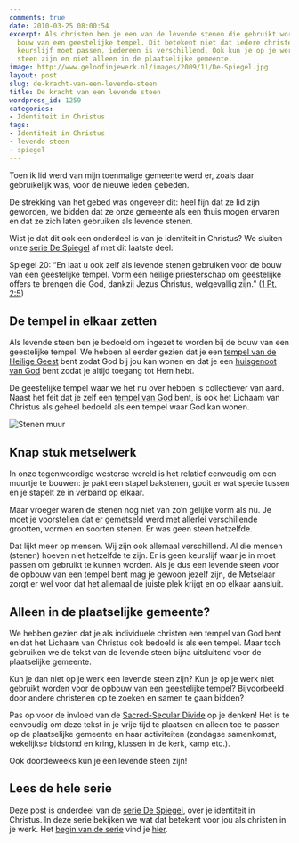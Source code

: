 ```yaml
---
comments: true
date: 2010-03-25 08:00:54
excerpt: Als christen ben je een van de levende stenen die gebruikt worden voor de
  bouw van een geestelijke tempel. Dit betekent niet dat iedere christen in hetzelfde
  keurslijf moet passen, iedereen is verschillend. Ook kun je op je werk een levende
  steen zijn en niet alleen in de plaatselijke gemeente.
image: http://www.geloofinjewerk.nl/images/2009/11/De-Spiegel.jpg
layout: post
slug: de-kracht-van-een-levende-steen
title: De kracht van een levende steen
wordpress_id: 1259
categories:
- Identiteit in Christus
tags:
- Identiteit in Christus
- levende steen
- spiegel
---
```


Toen ik lid werd van mijn toenmalige gemeente werd er, zoals daar gebruikelijk was, voor de nieuwe leden gebeden.

De strekking van het gebed was ongeveer dit: heel fijn dat ze lid zijn geworden, we bidden dat ze onze gemeente als een thuis mogen ervaren en dat ze zich laten gebruiken als levende stenen.

Wist je dat dit ook een onderdeel is van je identiteit in Christus? We sluiten onze [serie De Spiegel](/2009/11/09/kijk-eens-wat-vaker-in-de-spiegel/) af met dit laatste deel:

Spiegel 20: “En laat u ook zelf als levende stenen gebruiken voor de bouw van een geestelijke tempel. Vorm een heilige priesterschap om geestelijke offers te brengen die God, dankzij Jezus Christus, welgevallig zijn.” ([1 Pt. 2:5](http://www.biblija.net/biblija.cgi?m=1+pt+2%3A5&id42=0&id18=1&pos=0&l=nl&set=10))





## De tempel in elkaar zetten


Als levende steen ben je bedoeld om ingezet te worden bij de bouw van een geestelijke tempel. We hebben al eerder gezien dat je een [tempel van de Heilige Geest](/2010/01/28/ontdek-de-verborgen-schat-van-gods-tempel/) bent zodat God bij jou kan wonen en dat je een [huisgenoot van God](/2010/02/18/doe-maar-alsof-je-thuis-bent-hoor/) bent zodat je altijd toegang tot Hem hebt.

De geestelijke tempel waar we het nu over hebben is collectiever van aard. Naast het feit dat je zelf een [tempel van God](/2010/01/28/ontdek-de-verborgen-schat-van-gods-tempel/) bent, is ook het Lichaam van Christus als geheel bedoeld als een tempel waar God kan wonen.

![Stenen muur](http://www.geloofinjewerk.nl/images/2010/03/muur.jpg)



## Knap stuk metselwerk


In onze tegenwoordige westerse wereld is het relatief eenvoudig om een muurtje te bouwen: je pakt een stapel bakstenen, gooit er wat specie tussen en je stapelt ze in verband op elkaar.

Maar vroeger waren de stenen nog niet van zo’n gelijke vorm als nu. Je moet je voorstellen dat er gemetseld werd met allerlei verschillende grootten, vormen en soorten stenen. Er was geen steen hetzelfde.

Dat lijkt meer op mensen. Wij zijn ook allemaal verschillend. Al die mensen (stenen) hoeven niet hetzelfde te zijn. Er is geen keurslijf waar je in moet passen om gebruikt te kunnen worden. Als je dus een levende steen voor de opbouw van een tempel bent mag je gewoon jezelf zijn, de Metselaar zorgt er wel voor dat het allemaal de juiste plek krijgt en op elkaar aansluit.



## Alleen in de plaatselijke gemeente?


We hebben gezien dat je als individuele christen een tempel van God bent en dat het Lichaam van Christus ook bedoeld is als een tempel. Maar toch gebruiken we de tekst van de levende steen bijna uitsluitend voor de plaatselijke gemeente.

Kun je dan niet op je werk een levende steen zijn? Kun je op je werk niet gebruikt worden voor de opbouw van een geestelijke tempel? Bijvoorbeeld door andere christenen op te zoeken en samen te gaan bidden?

Pas op voor de invloed van de [Sacred-Secular Divide](/2010/02/01/sacred-secular-divide/) op je denken! Het is te eenvoudig om deze tekst in je vrije tijd te plaatsen en alleen toe te passen op de plaatselijke gemeente en haar activiteiten (zondagse samenkomst, wekelijkse bidstond en kring, klussen in de kerk, kamp etc.).

Ook doordeweeks kun je een levende steen zijn!



## Lees de hele serie


Deze post is onderdeel van de [serie De Spiegel](/2009/11/09/kijk-eens-wat-vaker-in-de-spiegel/), over je identiteit in Christus. In deze serie bekijken we wat dat betekent voor jou als christen in je werk. Het [begin van de serie](/2009/11/09/kijk-eens-wat-vaker-in-de-spiegel/) vind je [hier](/2009/11/09/kijk-eens-wat-vaker-in-de-spiegel/).
